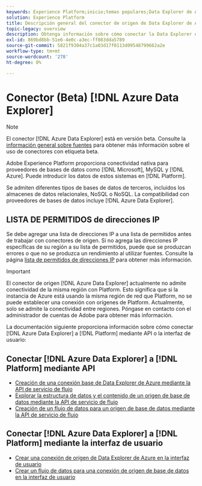 ```yaml
---
keywords: Experience Platform;inicio;temas populares;Data Explorer de Azure;explorador de datos azure
solution: Experience Platform
title: Descripción general del conector de origen de Data Explorer de Azure
topic-legacy: overview
description: Obtenga información sobre cómo conectar la Data Explorer de Azure a Adobe Experience Platform mediante API o la interfaz de usuario.
exl-id: 869bd8bb-51e6-4e0c-a3ec-ff083dda5789
source-git-commit: 5821f9304a37c1a03d17f0113d09548799662a2e
workflow-type: tm+mt
source-wordcount: '278'
ht-degree: 0%

---
```


# Conector (Beta) [!DNL Azure Data Explorer]

>[!NOTE]
>
>El conector [!DNL Azure Data Explorer] está en versión beta. Consulte la [información general sobre fuentes](../../home.md#terms-and-conditions) para obtener más información sobre el uso de conectores con etiqueta beta.

Adobe Experience Platform proporciona conectividad nativa para proveedores de bases de datos como [!DNL Microsoft], MySQL y [!DNL Azure]. Puede introducir los datos de estos sistemas en [!DNL Platform].

Se admiten diferentes tipos de bases de datos de terceros, incluidos los almacenes de datos relacionales, NoSQL o NoSQL. La compatibilidad con proveedores de bases de datos incluye [!DNL Azure Data Explorer].

## LISTA DE PERMITIDOS de direcciones IP

Se debe agregar una lista de direcciones IP a una lista de permitidos antes de trabajar con conectores de origen. Si no agrega las direcciones IP específicas de su región a su lista de permitidos, puede que se produzcan errores o que no se produzca un rendimiento al utilizar fuentes. Consulte la página [lista de permitidos de direcciones IP](../../ip-address-allow-list.md) para obtener más información.

>[!IMPORTANT]
>
>El conector de origen [!DNL Azure Data Explorer] actualmente no admite conectividad de la misma región con Platform. Esto significa que si la instancia de Azure está usando la misma región de red que Platform, no se puede establecer una conexión con orígenes de Platform. Actualmente, solo se admite la conectividad entre regiones. Póngase en contacto con el administrador de cuentas de Adobe para obtener más información.

La documentación siguiente proporciona información sobre cómo conectar [!DNL Azure Data Explorer] a [!DNL Platform] mediante API o la interfaz de usuario:

## Conectar [!DNL Azure Data Explorer] a [!DNL Platform] mediante API

- [Creación de una conexión base de Data Explorer de Azure mediante la API de servicio de flujo](../../tutorials/api/create/databases/data-explorer.md)
- [Explorar la estructura de datos y el contenido de un origen de base de datos mediante la API de servicio de flujo](../../tutorials/api/explore/database-nosql.md)
- [Creación de un flujo de datos para un origen de base de datos mediante la API de servicio de flujo](../../tutorials/api/collect/database-nosql.md)

## Conectar [!DNL Azure Data Explorer] a [!DNL Platform] mediante la interfaz de usuario

- [Crear una conexión de origen de Data Explorer de Azure en la interfaz de usuario](../../tutorials/ui/create/databases/data-explorer.md)
- [Crear un flujo de datos para una conexión de origen de base de datos en la interfaz de usuario](../../tutorials/ui/dataflow/databases.md)
